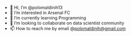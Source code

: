 - 👋 Hi, I’m @polomaldinih13
- 👀 I’m interested in Arsenal FC
- 🌱 I’m currently learning Programming
- 💞️ I’m looking to collaborate on data scientist community
- 📫 How to reach me by email @polomaldinih@gmail.com

<!---
polomaldinih13/polomaldinih13 is a ✨ special ✨ repository because its `README.md` (this file) appears on your GitHub profile.
You can click the Preview link to take a look at your changes.
--->

